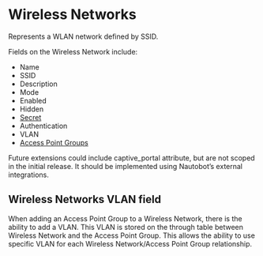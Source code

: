 # Wireless Networks

Represents a WLAN network defined by SSID.

Fields on the Wireless Network include:

- Name
- SSID
- Description
- Mode
- Enabled
- Hidden
- [Secret](../../platform-functionality/secret.md)
- Authentication
- VLAN
- [Access Point Groups](accesspointgroup.md)

Future extensions could include captive_portal attribute, but are not scoped in the initial release. It should be implemented using Nautobot’s external integrations.

## Wireless Networks VLAN field

When adding an Access Point Group to a Wireless Network, there is the ability to add a VLAN. This VLAN is stored on the through table between Wireless Network and the Access Point Group. This allows the ability to use specific VLAN for each Wireless Network/Access Point Group relationship.
